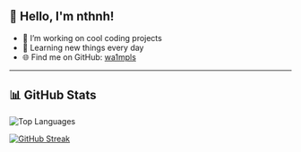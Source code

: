 ## 👋 Hello, I'm nthnh!

- 🔧 I’m working on cool coding projects  
- 🌱 Learning new things every day  
- 🌐 Find me on GitHub: [wa1mpls](https://github.com/wa1mpls)

---

## 📊 GitHub Stats

![Top Languages](https://github-readme-stats.vercel.app/api/top-langs/?username=wa1mpls&layout=compact&langs_count=6&theme=radical)

[![GitHub Streak](https://streak-stats.demolab.com?user=wa1mpls&theme=radical)](https://git.io/streak-stats)
